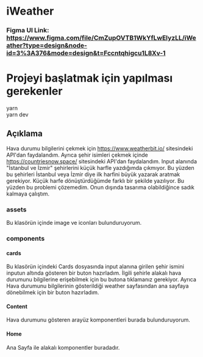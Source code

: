 # iWeather

### Figma UI Link: <a>https://www.figma.com/file/CmZupOVTB1WkYfLwElyzLL/iWeather?type=design&node-id=3%3A376&mode=design&t=Fccntqhigcu1L8Xv-1</a>

# Projeyi başlatmak için yapılması gerekenler
yarn
<br/>
yarn dev

## Açıklama 
Hava durumu bilgilerini çekmek için https://www.weatherbit.io/ sitesindeki API'dan faydalandım. Ayrıca şehir isimleri çekmek içinde https://countriesnow.space/ sitesindeki API'dan faydalandım. Input alanında "İstanbul ve İzmir" şehirlerini küçük harfle yazdığımda çıkmıyor. Bu yüzden bu şehirleri İstanbul veya İzmir diye ilk harfini büyük yazarak aratmak gerekiyor. Küçük harfe dönüştürdüğümde farklı bir şekilde yazılıyor. Bu yüzden bu problemi çözemedim. Onun dışında tasarıma olabildiğince sadık kalmaya çalıştım.

### assets
Bu klasörün içinde image ve iconları bulunduruyorum.

### components
#### cards
Bu klasörün içindeki Cards dosyasında input alanına girilen şehir ismini inputun altında gösteren bir buton hazırladım. İlgili şehirle alakalı hava durumunu bilgilerine erişebilmek için bu butona tıklamanız gerekiyor. Ayrıca Hava durumunu bilgilerinin gösterildiği weather sayfasından ana sayfaya dönebilmek için bir buton hazırladım.

#### Content
Hava durumunu gösteren arayüz komponentleri burada bulunduruyorum.

#### Home
Ana Sayfa ile alakalı komponentler buradadır.



